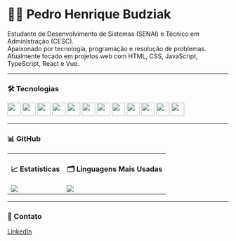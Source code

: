 # 🧑‍💻 Pedro Henrique Budziak

Estudante de Desenvolvimento de Sistemas (SENAI) e Técnico em Administração (CESC).  
Apaixonado por tecnologia, programação e resolução de problemas.  
Atualmente focado em projetos web com HTML, CSS, JavaScript, TypeScript, React e Vue.

---

### 🛠️ Tecnologias

<p align="left">
  <img src="https://cdn.jsdelivr.net/gh/devicons/devicon/icons/html5/html5-original.svg" width="30px" />
  <img src="https://cdn.jsdelivr.net/gh/devicons/devicon/icons/css3/css3-original.svg" width="30px" />
  <img src="https://cdn.jsdelivr.net/gh/devicons/devicon/icons/javascript/javascript-original.svg" width="30px" />
  <img src="https://cdn.jsdelivr.net/gh/devicons/devicon/icons/typescript/typescript-original.svg" width="30px" />
  <img src="https://cdn.jsdelivr.net/gh/devicons/devicon/icons/react/react-original.svg" width="30px" />
  <img src="https://cdn.jsdelivr.net/gh/devicons/devicon/icons/vuejs/vuejs-original.svg" width="30px" />
  <img src="https://cdn.jsdelivr.net/gh/devicons/devicon/icons/bootstrap/bootstrap-original.svg" width="30px" />
  <img src="https://cdn.jsdelivr.net/gh/devicons/devicon/icons/vite/vite-original.svg" width="30px" />
  <img src="https://cdn.jsdelivr.net/gh/devicons/devicon/icons/vercel/vercel-original.svg" width="30px" />
  <img src="https://cdn.jsdelivr.net/gh/devicons/devicon/icons/java/java-original.svg" width="30px" />
  <img src="https://cdn.jsdelivr.net/gh/devicons/devicon/icons/c/c-original.svg" width="30px" />
  <img src="https://cdn.jsdelivr.net/gh/devicons/devicon/icons/mysql/mysql-original.svg" width="30px" />
</p>

---

### 📊 GitHub

<div align="center">
  <table>
    <tr>
      <td valign="top">
        <h4>📈 Estatísticas</h4>
        <img src="https://github-readme-stats.vercel.app/api?username=Dev-PedroBudziak&show_icons=true&theme=transparent&hide_title=true&hide_border=true" />
      </td>
      <td valign="top">
        <h4>🗂️ Linguagens Mais Usadas</h4>
        <img src="https://github-readme-stats.vercel.app/api/top-langs/?username=Dev-PedroBudziak&layout=compact&theme=transparent&hide_border=true&langs_count=8" />
      </td>
    </tr>
  </table>
</div>

---

### 🔗 Contato

[LinkedIn](https://www.linkedin.com/in/pedro-henrique-dos-santos-budziak-80a292298/)
